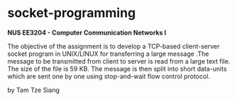 socket-programming
==================
**NUS EE3204 - Computer Communication Networks I**

The objective of the assignment is to develop a TCP-based client-server socket program in UNIX/LINUX for transferring a large message .The message to be transmitted from client to server is read from a large text file. The size of the file is 59 KB. The message is then split into short data-units which are sent one by one using stop-and-wait flow control protocol.

by Tam Tze Siang
